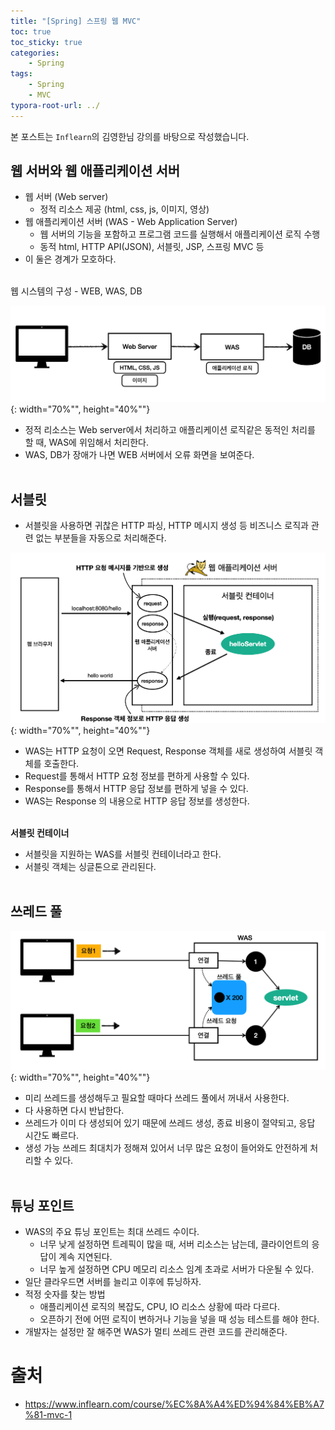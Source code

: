 ```yaml
---
title: "[Spring] 스프링 웹 MVC"
toc: true
toc_sticky: true
categories: 
    - Spring
tags:
    - Spring
    - MVC
typora-root-url: ../
---
```


본 포스트는 `Inflearn`의 김영한님 강의를 바탕으로 작성했습니다.

## **웹 서버와 웹 애플리케이션 서버** <br>
* 웹 서버 (Web server)
    * 정적 리소스 제공 (html, css, js, 이미지, 영상)
* 웹 애플리케이션 서버 (WAS - Web Application Server)
    * 웹 서버의 기능을 포함하고 프로그램 코드를 실행해서 애플리케이션 로직 수행
    * 동적 html, HTTP API(JSON), 서블릿, JSP, 스프링 MVC 등
* 이 둘은 경계가 모호하다. <br><br>

웹 시스템의 구성 - WEB, WAS, DB <br>

![img1](/assets/images/9_1.png){: width="70%"", height="40%""} <br>

* 정적 리소스는 Web server에서 처리하고 애플리케이션 로직같은 동적인 처리를 할 때, WAS에 위임해서 처리한다.
* WAS, DB가 장애가 나면 WEB 서버에서 오류 화면을 보여준다. <br><br>


## **서블릿** <br>
* 서블릿을 사용하면 귀찮은 HTTP 파싱, HTTP 메시지 생성 등 비즈니스 로직과 관련 없는 부분들을 자동으로 처리해준다. <br>

![img2](/assets/images/9_2.png){: width="70%"", height="40%""} <br>

* WAS는 HTTP 요청이 오면 Request, Response 객체를 새로 생성하여 서블릿 객체를 호출한다.
* Request를 통해서 HTTP 요청 정보를 편하게 사용할 수 있다.
* Response를 통해서 HTTP 응답 정보를 편하게 넣을 수 있다.
* WAS는 Response 의 내용으로 HTTP 응답 정보를 생성한다. <br><br>

**서블릿 컨테이너** <br>
* 서블릿을 지원하는 WAS를 서블릿 컨테이너라고 한다.
* 서블릿 객체는 싱글톤으로 관리된다. <br><br>

## **쓰레드 풀** <br>

![img3](/assets/images/9_3.png){: width="70%"", height="40%""} <br>

* 미리 쓰레드를 생성해두고 필요할 때마다 쓰레드 풀에서 꺼내서 사용한다.
* 다 사용하면 다시 반납한다.
* 쓰레드가 이미 다 생성되어 있기 때문에 쓰레드 생성, 종료 비용이 절약되고, 응답 시간도 빠르다.
* 생성 가능 쓰레드 최대치가 정해져 있어서 너무 많은 요청이 들어와도 안전하게 처리할 수 있다. <br><br>

## **튜닝 포인트** 
* WAS의 주요 튜닝 포인트는 최대 쓰레드 수이다.
    * 너무 낮게 설정하면 트레픽이 많을 때, 서버 리소스는 남는데, 클라이언트의 응답이 계속 지연된다.
    * 너무 높게 설정하면 CPU 메모리 리소스 임계 초과로 서버가 다운될 수 있다.
* 일단 클라우드면 서버를 늘리고 이후에 튜닝하자.
* 적정 숫자를 찾는 방법
    * 애플리케이션 로직의 복잡도, CPU, IO 리소스 상황에 따라 다르다.
    * 오픈하기 전에 어떤 로직이 변하거나 기능을 넣을 때 성능 테스트를 해야 한다.
* 개발자는 설정만 잘 해주면 WAS가 멀티 쓰레드 관련 코드를 관리해준다.

# 출처
* https://www.inflearn.com/course/%EC%8A%A4%ED%94%84%EB%A7%81-mvc-1